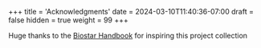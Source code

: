 +++
title = 'Acknowledgments'
date = 2024-03-10T11:40:36-07:00
draft = false
hidden = true
weight = 99
+++

Huge thanks to the [Biostar Handbook](https://www.biostarhandbook.com/index.html) for inspiring this project collection